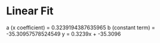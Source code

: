 
# Linear Fit

a (x coefficient) = 0.3239194387635965
b (constant term) = -35.30957578524549
y = 0.3239x + -35.3096
